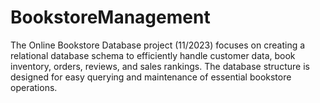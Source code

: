 # BookstoreManagement
The Online Bookstore Database project (11/2023) focuses on creating a relational database schema to efficiently handle customer data, book inventory, orders, reviews, and sales rankings. The database structure is designed for easy querying and maintenance of essential bookstore operations.
